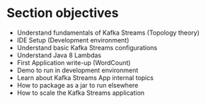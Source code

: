 # Section objectives

* Understand fundamentals of Kafka Streams (Topology theory)
* IDE Setup (Development environment)
* Understand basic Kafka Streams configurations
* Understand Java 8 Lambdas
* First Application write-up (WordCount)
* Demo to run in development environment
* Learn about Kafka Streams App internal topics
* How to package as a jar to run elsewhere
* How to scale the Kafka Streams application